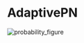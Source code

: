 # AdaptivePN


![probability_figure](https://github.com/Andorfim/AdaptivePN/assets/41545117/0a87c5d2-218f-4fb3-a961-5fb574e3dc82)
